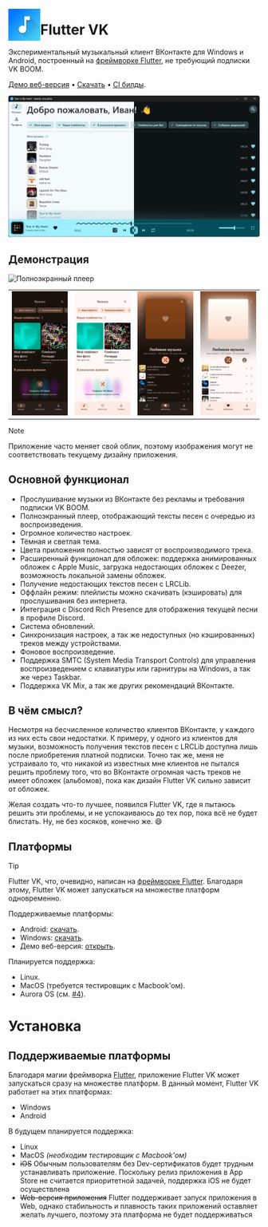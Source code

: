 <!-- markdownlint-disable-file MD029 MD033 MD041 -->

<img align="left" src="assets/icon.png" width="64" height="64" alt="Flutter VK logo"></img>

<h1 align="left">Flutter VK</h1>

Экспериментальный музыкальный клиент ВКонтакте для Windows и Android, построенный на [фреймворке Flutter](https://flutter.dev), не требующий подписки VK BOOM.

[Демо веб-версия](https://Zensonaton.github.io/FlutterVK) • [Скачать](https://github.com/Zensonaton/FlutterVK/releases) • [CI билды](https://t.me/fluttervkci).

![Главный экран на ПК](assets/readme/Desktop%20home.png)

## Демонстрация

![Полноэкранный плеер](https://github.com/user-attachments/assets/7c063f00-18e6-4827-82df-54d24bf588fe)

<table>
  <tr>
    <td>
      <img src="assets/readme/Mobile%20home.png" alt="Главный экран на мобильных устройствах">
    </td>
    <td>
      <img src="assets/readme/Mobile%20home%20light.png" alt="Главный экран на мобильных устройствах (светлая тема)">
    </td>
    <td>
      <img src="assets/readme/Mobile%20favorites.png" alt="Экран 'любимая музыка'">
    </td>
    <td>
      <img src="assets/readme/Mobile%20favorites%20light.png" alt="Экран 'любимая музыка' (светлая тема)">
    </td>
  </tr>
</table>

> [!NOTE]
> Приложение часто меняет свой облик, поэтому изображения могут не соответствовать текущему дизайну приложения.

## Основной функционал

- Прослушивание музыки из ВКонтакте без рекламы и требования подписки VK BOOM.
- Полноэкранный плеер, отображающий тексты песен с очередью из воспроизведения.
- Огромное количество настроек.
- Тёмная и светлая тема.
- Цвета приложения полностью зависят от воспроизводимого трека.
- Расширенный функционал для обложек: поддержка анимированных обложек с Apple Music, загрузка недостающих обложек с Deezer, возможность локальной замены обложек.
- Получение недостающих текстов песен с LRCLib.
- Оффлайн режим: плейлисты можно скачивать (кэшировать) для прослушивания без интернета.
- Интеграция с Discord Rich Presence для отображения текущей песни в профиле Discord.
- Система обновлений.
- Синхронизация настроек, а так же недоступных (но кэшированных) треков между устройствами.
- Фоновое воспроизведение.
- Поддержка SMTC (System Media Transport Controls) для управления воспроизведением с клавиатуры или гарнитуры на Windows, а так же через Taskbar.
- Поддержка VK Mix, а так же других рекомендаций ВКонтакте.

## В чём смысл?

Несмотря на бесчисленное количество клиентов ВКонтакте, у каждого из них есть свои недостатки. К примеру, у одного из клиентов для музыки, возможность получения текстов песен с LRCLib доступна лишь после приобретения платной подписки. Точно так же, меня не устраивало то, что никакой из известных мне клиентов не пытался решить проблему того, что во ВКонтакте огромная часть треков не имеет обложек (альбомов), пока как дизайн Flutter VK сильно зависит от обложек.

Желая создать что-то лучшее, появился Flutter VK, где я пытаюсь решить эти проблемы, и не успокаиваюсь до тех пор, пока всё не будет блистать. Ну, не без косяков, конечно же. 😄

## Платформы

> [!TIP]
> Flutter VK, что, очевидно, написан на [фреймворке Flutter](https://flutter.dev). Благодаря этому, Flutter VK может запускаться на множестве платформ одновременно.

Поддерживаемые платформы:

- Android: [скачать](https://github.com/Zensonaton/FlutterVK/releases).
- Windows: [скачать](https://github.com/Zensonaton/FlutterVK/releases).
- Демо веб-версия: [открыть](https://Zensonaton.github.io/FlutterVK).

Планируется поддержка:

- Linux.
- MacOS (требуется тестировщик с Macbook'ом).
- Aurora OS (см. [#4](https://github.com/Zensonaton/FlutterVK/issues/4)).

# Установка

## Поддерживаемые платформы

Благодаря магии фреймворка [Flutter](https://flutter.dev/), приложение Flutter VK может запускаться сразу на множестве платформ. В данный момент, Flutter VK работает на этих платформах:

- Windows
- Android

В будущем планируется поддержка:

- Linux
- MacOS *(необходим тестировщик с Macbook'ом)*
- ~~iOS~~ Обычным пользователям без Dev-сертификатов будет трудным устанавливать приложение. Поскольку релиз приложения в App Store не считается приоритетной задачей, поддержка iOS не будет осуществлена
- ~~Web-версия приложения~~ Flutter поддерживает запуск приложения в Web, однако стабильность и плавность таких приложений оставляет желать лучшего, поэтому эта платформа не будет поддерживаться
